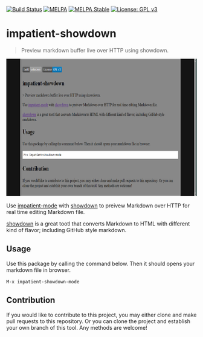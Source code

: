 [![Build Status](https://travis-ci.com/jcs-elpa/impatient-showdown.svg?branch=master)](https://travis-ci.com/jcs-elpa/impatient-showdown)
[![MELPA](https://melpa.org/packages/impatient-showdown-badge.svg)](https://melpa.org/#/impatient-showdown)
[![MELPA Stable](https://stable.melpa.org/packages/impatient-showdown-badge.svg)](https://stable.melpa.org/#/impatient-showdown)
[![License: GPL v3](https://img.shields.io/badge/License-GPL%20v3-blue.svg)](https://www.gnu.org/licenses/gpl-3.0)

# impatient-showdown
> Preview markdown buffer live over HTTP using showdown.

<p align="center">
  <img src="./etc/screenshot.png" width="733" height="364"/>
</p>

Use [impatient-mode](https://github.com/skeeto/impatient-mode) with
[showdown](https://github.com/showdownjs/showdown) to preivew Markdown over HTTP
for real time editing Markdown file.

[showdown](https://github.com/showdownjs/showdown)
is a great tootl that converts Markdown to HTML with different kind of
flavor; including GitHub style markdown.

## Usage

Use this package by calling the command below. Then it should opens your markdown
file in browser.

```
M-x impatient-showdown-mode
```

## Contribution

If you would like to contribute to this project, you may either clone and make pull
requests to this repository. Or you can clone the project and establish your own
branch of this tool. Any methods are welcome!
